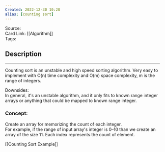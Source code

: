 ```yaml
---
Created: 2022-12-30 10:28
alias: [counting sort]
---
```


Source:  
Card Link: [[Algorithm]]  
Tags:

## Description
---

Counting sort is an unstable and high speed sorting algorithm. Very easy to implement with O(n) time complexity and O(m) space complexity, m is the range of integers.

Downsides:  
In general, it's an unstable algorithm, and it only fits to known range integer arrays or anything that could be mapped to known range integer.

### Concept:

Create an array for memorizing the count of each integer.  
For example, if the range of input array's integer is 0–10 than we create an array of the size 11. Each index represents the count of element.

[[Counting Sort Example]]
